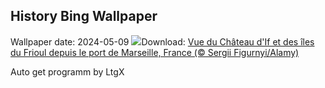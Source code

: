 ## History Bing Wallpaper
Wallpaper date: 2024-05-09
![](https://www.bing.com/th?id=OHR.PortMarseille_FR-CA1844778299_UHD.jpg&w=1000)Download: [Vue du Château d'If et des îles du Frioul depuis le port de Marseille, France (© Sergii Figurnyi/Alamy)](https://www.bing.com/th?id=OHR.PortMarseille_FR-CA1844778299_UHD.jpg)

Auto get programm by LtgX

